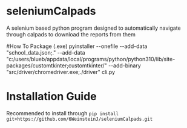 # seleniumCalpads
A selenium based python program designed to automatically navigate through calpads to download the reports from them

#How To Package (.exe)
pyinstaller --onefile --add-data "school_data.json;." --add-data "c:/users/blueb/appdata/local/programs/python/python310/lib/site-packages/customtkinter;customtkinter/" --add-binary "src/driver/chromedriver.exe;./driver" cli.py

# Installation Guide
Recommended to install through `pip install git+https://github.com/6WeinsteinJ/seleniumCalpads.git`
